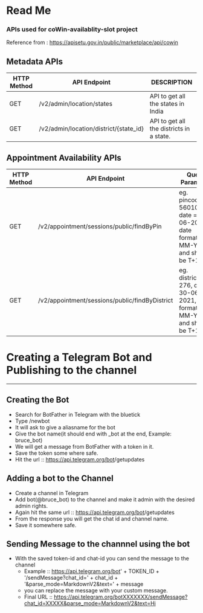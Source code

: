 # Read Me

### APIs used for coWin-availablity-slot project
Reference from :
    https://apisetu.gov.in/public/marketplace/api/cowin

## Metadata APIs
| HTTP Method | API Endpoint | DESCRIPTION |
| ------ | ------ | ------ |
| GET | /v2/admin/location/states | API to get all the states in India |
| GET | /v2/admin/location/district/{state_id} | API to get all the districts in a state. |

## Appointment Availability APIs
| HTTP Method | API Endpoint| Query Parameter|DESCRIPTION |
| ------ | ------ | ------ | ------ |
|GET | /v2/appointment/sessions/public/findByPin | eg. pincode= 560100, date = 30-06-2021, date format[DD-MM-YYYY] and should be T+1 |Get the appointment availablity by using the pincode|
|GET | /v2/appointment/sessions/public/findByDistrict | eg. district_id= 276, date = 30-06-2021, date format[DD-MM-YYYY] and should be T+1 |Get the appointment availablity by using the pincode|


# Creating a Telegram Bot and Publishing to the channel
---------------------------------------------------------------

## Creating the Bot
* Search for BotFather in Telegram with the bluetick
* Type /newbot
* It will ask to give a aliasname for the bot
* Give the bot name(it should end with _bot at the end, Example: bruce_bot)
* We will get a message from BotFather with a token in it.
* Save the token some where safe.
* Hit the url :: https://api.telegram.org/bot<tokenId>/getupdates

## Adding a bot to the Channel
* Create a channel in Telegram
* Add bot(@bruce_bot) to the channel and make it admin with the desired admin rights.
* Again hit the same url :: https://api.telegram.org/bot<tokenId>/getupdates
* From the response you will get the chat id and channel name.
* Save it somewhere safe.


## Sending Message to the channnel using the bot
* With the saved token-id and chat-id you can send the message to the channel
    * Example :: https://api.telegram.org/bot' + TOKEN_ID + '/sendMessage?chat_id=' + chat_id + '&parse_mode=MarkdownV2&text=' + message
    * you can replace the message with your custom message.
    * Final URL :: https://api.telegram.org/botXXXXXXX/sendMessage?chat_id=XXXXX&parse_mode=MarkdownV2&text=Hi

